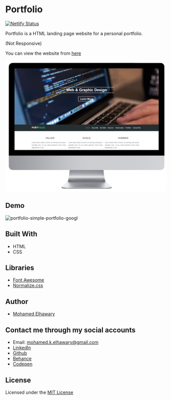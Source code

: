 # Portfolio  

[![Netlify Status](https://api.netlify.com/api/v1/badges/6c2468fa-80d6-44f9-9d12-4821ce4bcff5/deploy-status)](https://app.netlify.com/sites/potfolio14/deploys)  

Portfolio is a HTML landing page website for a personal portfolio.

(Not Responsive)

You can view the website from [here](https://portfolio-14.netlify.app/)

![Screenshot](mockup.png)  

## Demo

![portfolio-simple-portfolio-googl](https://user-images.githubusercontent.com/69651552/95006506-976c6a80-0605-11eb-94ed-79c3cfbdda88.gif)  


## Built With

* HTML
* CSS  

## Libraries  

* [Font Awesome](https://fontawesome.com/)  
* [Normalize.css](https://necolas.github.io/normalize.css/)  

## Author

* [Mohamed Elhawary](https://www.linkedin.com/in/mohamed-elhawary14/)  

## Contact me through my social accounts

* Email: mohamed.k.elhawary@gmail.com
* [LinkedIn](https://www.linkedin.com/in/mohamed-elhawary14/)
* [Github](https://github.com/Mohamed-Elhawary)  
* [Behance](https://www.behance.net/mohamed-elhawary14)
* [Codepen](https://codepen.io/Mohamed-ElHawary) 

## License

Licensed under the [MIT License](LICENSE)


